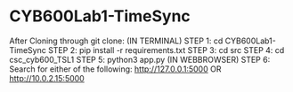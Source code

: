 # CYB600Lab1-TimeSync

After Cloning through git clone: 
(IN TERMINAL)
STEP 1: cd CYB600Lab1-TimeSync
STEP 2: pip install -r requirements.txt
STEP 3: cd src
STEP 4: cd csc_cyb600_TSL1
STEP 5: python3 app.py
(IN WEBBROWSER)
STEP 6: Search for either of the following: http://127.0.0.1:5000 OR http://10.0.2.15:5000
